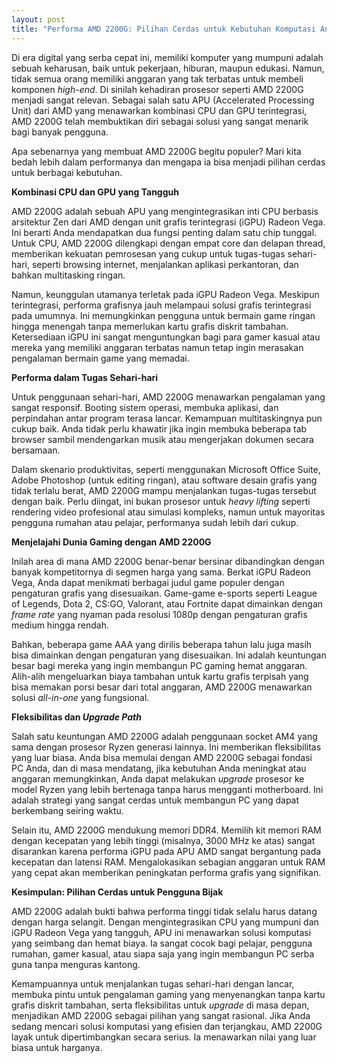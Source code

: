```yaml
---
layout: post
title: "Performa AMD 2200G: Pilihan Cerdas untuk Kebutuhan Komputasi Anda"
---
```


Di era digital yang serba cepat ini, memiliki komputer yang mumpuni adalah sebuah keharusan, baik untuk pekerjaan, hiburan, maupun edukasi. Namun, tidak semua orang memiliki anggaran yang tak terbatas untuk membeli komponen _high-end_. Di sinilah kehadiran prosesor seperti AMD 2200G menjadi sangat relevan. Sebagai salah satu APU (Accelerated Processing Unit) dari AMD yang menawarkan kombinasi CPU dan GPU terintegrasi, AMD 2200G telah membuktikan diri sebagai solusi yang sangat menarik bagi banyak pengguna.

Apa sebenarnya yang membuat AMD 2200G begitu populer? Mari kita bedah lebih dalam performanya dan mengapa ia bisa menjadi pilihan cerdas untuk berbagai kebutuhan.

**Kombinasi CPU dan GPU yang Tangguh**

AMD 2200G adalah sebuah APU yang mengintegrasikan inti CPU berbasis arsitektur Zen dari AMD dengan unit grafis terintegrasi (iGPU) Radeon Vega. Ini berarti Anda mendapatkan dua fungsi penting dalam satu chip tunggal. Untuk CPU, AMD 2200G dilengkapi dengan empat core dan delapan thread, memberikan kekuatan pemrosesan yang cukup untuk tugas-tugas sehari-hari, seperti browsing internet, menjalankan aplikasi perkantoran, dan bahkan multitasking ringan.

Namun, keunggulan utamanya terletak pada iGPU Radeon Vega. Meskipun terintegrasi, performa grafisnya jauh melampaui solusi grafis terintegrasi pada umumnya. Ini memungkinkan pengguna untuk bermain game ringan hingga menengah tanpa memerlukan kartu grafis diskrit tambahan. Ketersediaan iGPU ini sangat menguntungkan bagi para gamer kasual atau mereka yang memiliki anggaran terbatas namun tetap ingin merasakan pengalaman bermain game yang memadai.

**Performa dalam Tugas Sehari-hari**

Untuk penggunaan sehari-hari, AMD 2200G menawarkan pengalaman yang sangat responsif. Booting sistem operasi, membuka aplikasi, dan perpindahan antar program terasa lancar. Kemampuan multitaskingnya pun cukup baik. Anda tidak perlu khawatir jika ingin membuka beberapa tab browser sambil mendengarkan musik atau mengerjakan dokumen secara bersamaan.

Dalam skenario produktivitas, seperti menggunakan Microsoft Office Suite, Adobe Photoshop (untuk editing ringan), atau software desain grafis yang tidak terlalu berat, AMD 2200G mampu menjalankan tugas-tugas tersebut dengan baik. Perlu diingat, ini bukan prosesor untuk _heavy lifting_ seperti rendering video profesional atau simulasi kompleks, namun untuk mayoritas pengguna rumahan atau pelajar, performanya sudah lebih dari cukup.

**Menjelajahi Dunia Gaming dengan AMD 2200G**

Inilah area di mana AMD 2200G benar-benar bersinar dibandingkan dengan banyak kompetitornya di segmen harga yang sama. Berkat iGPU Radeon Vega, Anda dapat menikmati berbagai judul game populer dengan pengaturan grafis yang disesuaikan. Game-game e-sports seperti League of Legends, Dota 2, CS:GO, Valorant, atau Fortnite dapat dimainkan dengan _frame rate_ yang nyaman pada resolusi 1080p dengan pengaturan grafis medium hingga rendah.

Bahkan, beberapa game AAA yang dirilis beberapa tahun lalu juga masih bisa dimainkan dengan pengaturan yang disesuaikan. Ini adalah keuntungan besar bagi mereka yang ingin membangun PC gaming hemat anggaran. Alih-alih mengeluarkan biaya tambahan untuk kartu grafis terpisah yang bisa memakan porsi besar dari total anggaran, AMD 2200G menawarkan solusi _all-in-one_ yang fungsional.

**Fleksibilitas dan _Upgrade Path_**

Salah satu keuntungan AMD 2200G adalah penggunaan socket AM4 yang sama dengan prosesor Ryzen generasi lainnya. Ini memberikan fleksibilitas yang luar biasa. Anda bisa memulai dengan AMD 2200G sebagai fondasi PC Anda, dan di masa mendatang, jika kebutuhan Anda meningkat atau anggaran memungkinkan, Anda dapat melakukan _upgrade_ prosesor ke model Ryzen yang lebih bertenaga tanpa harus mengganti motherboard. Ini adalah strategi yang sangat cerdas untuk membangun PC yang dapat berkembang seiring waktu.

Selain itu, AMD 2200G mendukung memori DDR4. Memilih kit memori RAM dengan kecepatan yang lebih tinggi (misalnya, 3000 MHz ke atas) sangat disarankan karena performa iGPU pada APU AMD sangat bergantung pada kecepatan dan latensi RAM. Mengalokasikan sebagian anggaran untuk RAM yang cepat akan memberikan peningkatan performa grafis yang signifikan.

**Kesimpulan: Pilihan Cerdas untuk Pengguna Bijak**

AMD 2200G adalah bukti bahwa performa tinggi tidak selalu harus datang dengan harga selangit. Dengan mengintegrasikan CPU yang mumpuni dan iGPU Radeon Vega yang tangguh, APU ini menawarkan solusi komputasi yang seimbang dan hemat biaya. Ia sangat cocok bagi pelajar, pengguna rumahan, gamer kasual, atau siapa saja yang ingin membangun PC serba guna tanpa menguras kantong.

Kemampuannya untuk menjalankan tugas sehari-hari dengan lancar, membuka pintu untuk pengalaman gaming yang menyenangkan tanpa kartu grafis diskrit tambahan, serta fleksibilitas untuk _upgrade_ di masa depan, menjadikan AMD 2200G sebagai pilihan yang sangat rasional. Jika Anda sedang mencari solusi komputasi yang efisien dan terjangkau, AMD 2200G layak untuk dipertimbangkan secara serius. Ia menawarkan nilai yang luar biasa untuk harganya.
